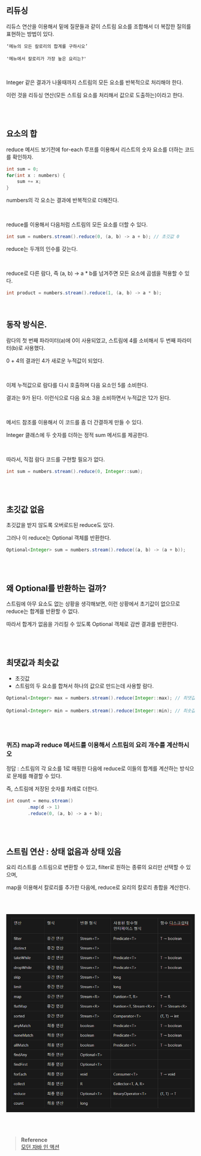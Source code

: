 ## 리듀싱

리듀스 연산을 이용해서 밑에 질문들과 같이 스트림 요소를 조합해서 더 복잡한 질의를 표현하는 방법이 있다. 

```
‘메뉴의 모든 칼로리의 합계를 구하시오’

'메뉴에서 칼로리가 가장 높은 요리는?'
```

<br/>

Integer 같은 결과가 나올때까지 스트림의 모든 요소를 반복적으로 처리해야 한다.

이런 것을 리듀싱 연산(모든 스트림 요소를 처리해서 값으로 도출하는)이라고 한다.

<br/><br/>

## 요소의 합

reduce 메서드 보기전에 for-each 루프를 이용해서 리스트의 숫자 요소를 더하는 코드를 확인하자.

```java
int sum = 0;
for(int x : numbers) {
    sum += x;
}
```

numbers의 각 요소는 결과에 반복적으로 더해진다.

<br/>

reduce를 이용해서 다음처럼 스트림의 모든 요소를 더할 수 있다.

```java
int sum = numbers.stream().reduce(0, (a, b) -> a + b); // 초깃값 0
```

reduce는 두개의 인수를 갖는다.

<br/>

reduce로 다른 람다, 즉 (a, b) → a * b를 넘겨주면 모든 요소에 곱셈을 적용할 수 있다.

```java
int product = numbers.stream().reduce(1, (a, b) -> a * b);
```

<br/>

## 동작 방식은.

람다의 첫 번째 파라미터(a)에 0이 사용되었고, 스트림에 4를 소비해서 두 번째 파라미터(b)로 사용했다. 

0 + 4의 결과인 4가 새로운 누적값이 되었다.

<br/>

이제 누적값으로 람다를 다시 호출하며 다음 요소인 5를 소비한다.

결과는 9가 된다. 이런식으로 다음 요소 3을 소비하면서 누적값은 12가 된다.

<br/>

메서드 참조를 이용해서 이 코드를 좀 더 간결하게 만들 수 있다.

Integer 클래스에 두 숫자를 더하는 정적 sum 메서드를 제공한다.

<br/>

따라서, 직접 람다 코드를 구현할 필요가 없다.

```java
int sum = numbers.stream().reduce(0, Integer::sum);
```

<br/><br/>

## 초깃값 없음

초깃값을 받지 않도록 오버로드된 reduce도 있다.

그러나 이 reduce는 Optional 객체를 반환한다.

```java
Optional<Integer> sum = numbers.stream().reduce((a, b) -> (a + b));
```

<br/><br/>

## 왜 Optional<Integer>를 반환하는 걸까?

스트림에 아무 요소도 없는 상황을 생각해보면, 이런 상황에서 초기값이 없으므로 reduce는 합계를 반환할 수 없다.

따라서 합계가 없음을 가리킬 수 있도록 Optional 객체로 감싼 결과를 반환한다.

<br/><br/>

## 최댓값과 최솟값

- 초깃값
- 스트림의 두 요소를 합쳐서 하나의 값으로 만드는데 사용할 람다.

```java
Optional<Integer> max = numbers.stream().reduce(Integer::max); // 최댓값

Optional<Integer> min = numbers.stream().reduce(Integer::min); // 최솟값
```

<br/><br/>

### 퀴즈) map과 reduce 메서드를 이용해서 스트림의 요리 개수를 계산하시오

정답 : 스트림의 각 요소를 1로 매핑한 다음에 reduce로 이들의 합계를 계산하는 방식으로 문제를 해결할 수 있다. 

즉, 스트림에 저장된 숫자를 차례로 더한다.

```java
int count = menu.stream()
		.map(d -> 1)
		.reduce(0, (a, b) -> a + b);
```

<br/><br/>


## 스트림 연산 : 상태 없음과 상태 있음

요리 리스트를 스트림으로 변환할 수 있고, filter로 원하는 종류의 요리만 선택할 수 있으며,

map을 이용해서 칼로리를 추가한 다음에, reduce로 요리의 칼로리 총합을 계산한다.

<br/><br/>

![이미지](/img/연산.PNG)

<br/><br/>

>**Reference** 
> <br/> [모던 자바 인 액션](http://www.yes24.com/Product/Goods/77125987)
